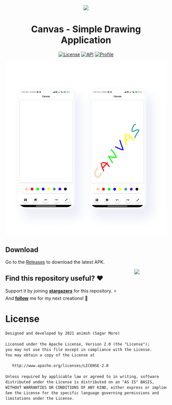 <p align="center">
<img src="previews/icon.png" width="15%"/>
<h1 align="center">Canvas - Simple Drawing Application</h1>
</p>

<p align="center">
  <a href="https://opensource.org/licenses/Apache-2.0"><img alt="License" src="https://img.shields.io/badge/License-Apache%202.0-blue.svg"/></a>
  <a href="https://android-arsenal.com/api?level=21"><img alt="API" src="https://img.shields.io/badge/API-24%2B-brightgreen.svg?style=flat"/></a>
  <a href="https://github.com/animsh"><img alt="Profile" src="https://img.shields.io/static/v1?label=GitHub&message=animsh&color=E53935"/></a>
</p>

<p align="center">
<img src="previews/image.png"/>
</p>

## Download

Go to the [Releases](https://github.com/animsh/Canvas/releases) to download the latest APK.

<img src="previews/preview.gif" align="right" width="20%"/>

## Find this repository useful? :heart:

Support it by joining **[stargazers](https://github.com/animsh/Canvas/stargazers)** for this repository. :star: <br>
And **[follow](https://github.com/animsh)** me for my next creations! 🤩

# License

```xml
Designed and developed by 2021 animsh (Sagar More)

Licensed under the Apache License, Version 2.0 (the "License");
you may not use this file except in compliance with the License.
You may obtain a copy of the License at

   http://www.apache.org/licenses/LICENSE-2.0

Unless required by applicable law or agreed to in writing, software
distributed under the License is distributed on an "AS IS" BASIS,
WITHOUT WARRANTIES OR CONDITIONS OF ANY KIND, either express or implied.
See the License for the specific language governing permissions and
limitations under the License.
```
